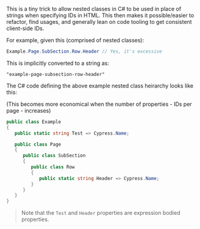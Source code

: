 This is a tiny trick to allow nested classes in C# to be used in place of strings when specifying IDs in HTML. This then makes it possible/easier to refactor, find usages, and generally lean on code tooling to get consistent client-side IDs.

For example, given this (comprised of nested classes):

``` csharp
Example.Page.SubSection.Row.Header // Yes, it's excessive
```

This is implicitly converted to a string as:

```
"example-page-subsection-row-header"
```

The C# code defining the above example nested class heirarchy looks like this:

(This becomes more economical when the number of properties - IDs per page - increases)

```csharp
public class Example
{
   public static string Test => Cypress.Name;

   public class Page
   {
      public class SubSection
      {
         public class Row
         {
            public static string Header => Cypress.Name;
         }
      }
   }
}
```

> Note that the `Test` and `Header` properties are expression bodied properties.
